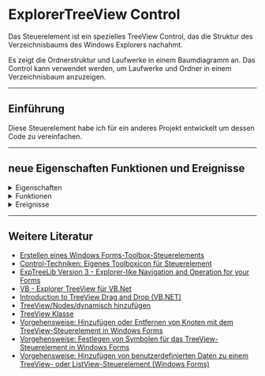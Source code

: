 ﻿# ExplorerTreeView Control

Das Steuerelement ist ein spezielles TreeView Control, das die Struktur des Verzeichnisbaums des Windows Explorers nachahmt. 

Es zeigt die Ordnerstruktur und Laufwerke in einem Baumdiagramm an. Das Control kann verwendet werden, um Laufwerke und Ordner in einem Verzeichnisbaum anzuzeigen.

---

## Einführung

Diese Steuerelement habe ich für ein anderes Projekt entwickelt um dessen Code zu vereinfachen. 

---

## neue Eigenschaften Funktionen und Ereignisse

<details>
<summary>Eigenschaften</summary>

</details>

<details> 
<summary>Funktionen</summary>

</details>

<details>
<summary>Ereignisse</summary>

- **SelectedPathChanged** - Wird ausgelöst, wenn sich der ausgewählte Pfad geändert hat.

</details>

---

## Weitere Literatur

- [Erstellen eines Windows Forms-Toolbox-Steuerelements](https://docs.microsoft.com/de-de/visualstudio/extensibility/creating-a-windows-forms-toolbox-control?view=vs-2022)
- [Control-Techniken: Eigenes Toolboxicon für Steuerelement](https://www.vb-paradise.de/index.php/Thread/123746-Control-Techniken-Eigenes-Toolboxicon-f%C3%BCr-Steuerelement/)
- [ExpTreeLib Version 3 - Explorer-like Navigation and Operation for your Forms](https://www.codeproject.com/Articles/422497/ExpTreeLib-Version-3-Explorer-like-Navigation-and)
- [VB - Explorer TreeView für VB.Net](https://dotnet-snippets.de/snippet/explorer-treeview-fuer-vb-net/468)
- [Introduction to TreeView Drag and Drop (VB.NET)](https://www.codeproject.com/Articles/8995/Introduction-to-TreeView-Drag-and-Drop-VB-NET)
- [TreeView/Nodes/dynamisch hinzufügen](https://www.vb-paradise.de/index.php/Thread/121678-TreeView-Nodes-dynamisch-hinzuf%C3%BCgen/)
- [TreeView Klasse](https://learn.microsoft.com/de-de/dotnet/api/system.windows.forms.treeview?view=netframework-4.7.2)
- [Vorgehensweise: Hinzufügen oder Entfernen von Knoten mit dem TreeView-Steuerelement in Windows Forms](https://learn.microsoft.com/de-de/dotnet/desktop/winforms/controls/how-to-add-and-remove-nodes-with-the-windows-forms-treeview-control?view=netframeworkdesktop-4.8)
- [Vorgehensweise: Festlegen von Symbolen für das TreeView-Steuerelement in Windows Forms](https://learn.microsoft.com/de-de/dotnet/desktop/winforms/controls/how-to-set-icons-for-the-windows-forms-treeview-control?view=netframeworkdesktop-4.8)
- [Vorgehensweise: Hinzufügen von benutzerdefinierten Daten zu einem TreeView- oder ListView-Steuerelement (Windows Forms)](https://learn.microsoft.com/de-de/dotnet/desktop/winforms/controls/add-custom-information-to-a-treeview-or-listview-control-wf?view=netframeworkdesktop-4.8)


